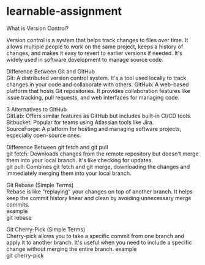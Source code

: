 # learnable-assignment

What is Version Control?

Version control is a system that helps track changes to files over time. It allows multiple people to work on the same project, keeps a history of changes, and makes it easy to revert to earlier versions if needed. It's widely used in software development to manage source code.

Difference Between Git and GitHub <br>
Git: A distributed version control system. It's a tool used locally to track changes in your code and collaborate with others.
GitHub: A web-based platform that hosts Git repositories. It provides collaboration features like issue tracking, pull requests, and web interfaces for managing code.

3 Alternatives to GitHub <br>
GitLab: Offers similar features as GitHub but includes built-in CI/CD tools. <br>
Bitbucket: Popular for teams using Atlassian tools like Jira. <br>
SourceForge: A platform for hosting and managing software projects, especially open-source ones.

Difference Between git fetch and git pull <br>
git fetch: Downloads changes from the remote repository but doesn't merge them into your local branch. It's like checking for updates. <br>
git pull: Combines git fetch and git merge, downloading the changes and immediately merging them into your local branch.

Git Rebase (Simple Terms) <br>
Rebase is like "replaying" your changes on top of another branch. It helps keep the commit history linear and clean by avoiding unnecessary merge commits. <br>
example <br>
    git rebase <branch-name>

Git Cherry-Pick (Simple Terms) <br>
Cherry-pick allows you to take a specific commit from one branch and apply it to another branch. It's useful when you need to include a specific change without merging the entire branch.
example <br>
    git cherry-pick <commit-hash>



